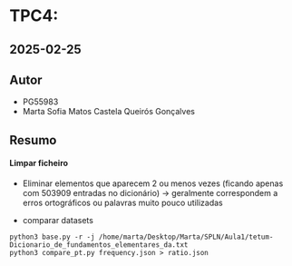 # TPC4: 

## 2025-02-25

## Autor

- PG55983
- Marta Sofia Matos Castela Queirós Gonçalves

## Resumo

#### Limpar ficheiro

- Eliminar elementos que aparecem 2 ou menos vezes (ficando apenas com 503909 entradas no dicionário) -> geralmente correspondem a erros ortográficos ou palavras muito pouco utilizadas

- comparar datasets
```
python3 base.py -r -j /home/marta/Desktop/Marta/SPLN/Aula1/tetum-Dicionario_de_fundamentos_elementares_da.txt
python3 compare_pt.py frequency.json > ratio.json
```